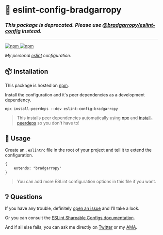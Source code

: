 # 💎 eslint-config-bradgarropy

### _This package is deprecated. Please use [@bradgarropy/eslint-config][eslint-config] instead._

---

<a href="https://www.npmjs.com/package/eslint-config-bradgarropy">
    <img alt="npm" src="https://img.shields.io/npm/v/eslint-config-bradgarropy.svg?color=FB3B49&style=flat-square">
</a>

<a href="https://www.npmjs.com/package/eslint-config-bradgarropy">
    <img alt="npm" src="https://img.shields.io/npm/dt/eslint-config-bradgarropy?style=flat-square">
</a>

_My personal [eslint][1] configuration._

## 📦 Installation

This package is hosted on [npm][2].

Install the configuration and it's peer dependencies as a development dependency.

```
npx install-peerdeps --dev eslint-config-bradgarropy
```

> This installs peer dependencies automatically using [npx][3] and [install-peerdeps][4] so you don't have to!

## 🥑 Usage

Create an `.eslintrc` file in the root of your project and tell it to extend the configuration.

```
{
    extends: "bradgarropy"
}
```

> You can add more ESLint configuration options in this file if you want.

## ❔ Questions

If you have any trouble, definitely [open an issue][5] and I'll take a look.

Or you can consult the [ESLint Shareable Configs documentation][6].

And if all else fails, you can ask me directly on [Twitter][7] or my [AMA][8].

[1]: https://eslint.org
[2]: https://www.npmjs.com/package/eslint-config-bradgarropy
[3]: https://www.npmjs.com/package/npx
[4]: https://www.npmjs.com/package/install-peerdeps
[5]: https://github.com/bradgarropy/eslint-config-bradgarropy/issues
[6]: https://eslint.org/docs/developer-guide/shareable-configs
[7]: https://twitter.com/bradgarropy
[8]: https://github.com/bradgarropy/ama
[eslint-config]: https://www.npmjs.com/package/@bradgarropy/eslint-config
